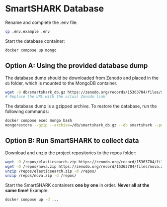 # SmartSHARK Database

Rename and complete the .env file:

```bash
cp .env.example .env
```

Start the database container:

```bash
docker compose up mongo
```

## Option A: Using the provided database dump

The database dump should be downloaded from Zenodo and placed in the `db` folder, which is mounted to the MongoDB container.

```bash
wget -O db/smartshark_db.gz https://zenodo.org/records/15363704/files/smartshark_db.gz
# Replace the URL with the actual Zenodo link
```

The database dump is a gzipped archive. To restore the database, run the following commands:

```bash
docker compose exec mongo bash
mongorestore --gzip --archive=/db/smartshark_db.gz --db smartshark --password smartshark --username smartshark --authenticationDatabase admin
```

## Option B: Run SmartSHARK to collect data

Download and unzip the project repositories to the repos folder:

```bash
wget -O /repos/elasticsearch.zip https://zenodo.org/record/15363704/files/elasticsearch.zip
wget -O /repos/nova.zip https://zenodo.org/record/15363704/files/nova.zip
unzip /repos/elasticsearch.zip -d /repos/
unzip /repos/nova.zip -d /repos/
```

Start the SmartSHARK containers **one by one** in order. **Never all at the same time!**
Example:

```bash
docker compose up -d ...
```

